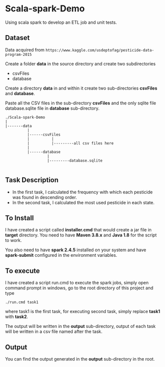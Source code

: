 # Scala-spark-Demo
Using scala spark to develop an ETL job and unit tests.


Dataset
-------


Data acquired from 
``
https://www.kaggle.com/usdeptofag/pesticide-data-program-2015
``

Create a folder **data** in the source directory and create two subdirectories 

- csvFiles
- database

Create a directory **data** in and within it create two sub-directories **csvFiles**  and **database**.

Paste all the CSV files in the sub-directory **csvFiles** and the only sqlite file database.sqlite file in **database** sub-directory.

````
./Scala-spark-Demo
|
|-------data
          |
          |------csvFiles
          |          |
          |          |---------all csv files here
          |
          |------database
                   |
                   |---------database.sqlite


````
Task Description
-----

- In the first task, I calculated the frequency with which each pesticide was found in descending order.
- In the second task, I calculated the most used pesticide in each state.

To Install
-------

I have created a script called **installer.cmd** that would create a jar file in **target** directory. You need to have **Maven 3.8.x** and **Java 1.8** for the script to work.

You also need to have **spark 2.4.5** installed on your system and have **spark-submit** configured in the environment variables.


To execute
------

I have created a script run.cmd to execute the spark jobs, simply open command prompt in windows, go to the root directory of this project and type 

``./run.cmd task1``

where task1 is the first task, for executing second task, simply replace **task1** with **task2**.

The output will be written in the **output** sub-directory, output of each task will be written in a csv file named after the task. 

Output
-------

You can find the output generated in the **output** sub-directory in the root.